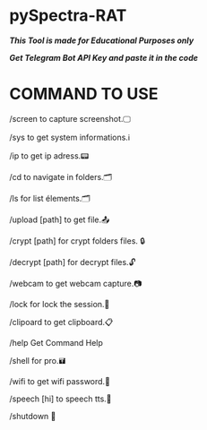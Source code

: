 # pySpectra-RAT
***This Tool is made for Educational Purposes only***

***Get Telegram Bot API Key and paste it in the code***

# COMMAND TO USE 
/screen to capture screenshot.🖵

/sys to get system informations.ℹ️

/ip to get ip adress.📟

/cd to navigate in folders.🗂️

/ls for list élements.🗂️

/upload [path] to get file.📤

/crypt [path] for crypt folders files. 🔒

/decrypt [path] for decrypt files.🔓

/webcam to get webcam capture.📷

/lock for lock the session.🔑

/clipoard to get clipboard.📋

/help Get Command Help

/shell for pro.🖬

/wifi to get wifi password.📶

/speech [hi] to speech tts.💬

/shutdown 🙅
